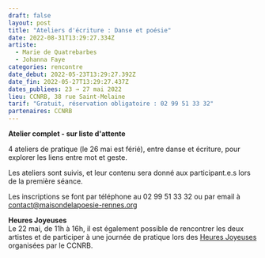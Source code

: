 ```yaml
---
draft: false
layout: post
title: "Ateliers d'écriture : Danse et poésie"
date: 2022-08-31T13:29:27.334Z
artiste:
  - Marie de Quatrebarbes
  - Johanna Faye
categories: rencontre
date_debut: 2022-05-23T13:29:27.392Z
date_fin: 2022-05-27T13:29:27.437Z
dates_publiees: 23 → 27 mai 2022
lieu: CCNRB, 38 rue Saint-Melaine
tarif: "Gratuit, réservation obligatoire : 02 99 51 33 32"
partenaires: CCNRB
---
```

[](https://ccnrb.org/event/hj-johanna-faye-marie-de-quatrebarbes/)**Atelier complet - sur liste d'attente**

4 ateliers de pratique (le 26 mai est férié), entre danse et écriture, pour explorer les liens entre mot et geste.

Les ateliers sont suivis, et leur contenu sera donné aux participant.e.s lors de la première séance.

Les inscriptions se font par téléphone au 02 99 51 33 32 ou par email à contact@maisondelapoesie-rennes.org

**Heures Joyeuses**\
Le 22 mai, de 11h à 16h, il est également possible de rencontrer les deux artistes et de participer à une journée de pratique lors des [Heures Joyeuses](<https://ccnrb.org/event/hj-johanna-faye-marie-de-quatrebarbes/>) organisées par le CCNRB.